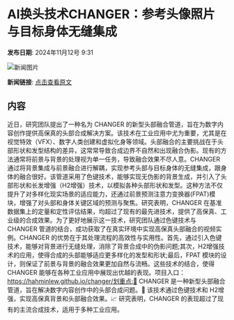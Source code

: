 # AI换头技术CHANGER：参考头像照片与目标身体无缝集成

**发布日期**: 2024年11月12号 9:31

![新闻图片](https://upload.chinaz.com/2024/1112/6386700063178764579941997.png)

**新闻链接**: [点击查看原文](https://www.aibase.com/zh/news/13147)

## 内容

近日，研究团队提出了一种名为 CHANGER 的新型头部融合管道，旨在为数字内容创作提供高保真的头部合成解决方案。该技术在工业应用中尤为重要，尤其是在视觉特效（VFX）、数字人类创建和虚拟化身等领域。头部融合的主要挑战在于头部形状和发型结构的差异，这常常导致合成边界不自然和出现融合伪影。现有的方法通常将前景与背景的处理视为单一任务，导致融合效果不尽人意。CHANGER 通过将背景集成与前景融合进行解耦，实现参考头部与目标身体的无缝集成，跟身体的融合很好。该管道采用了色键技术，能够实现无伪影的背景生成，并引入了头部形状和长发增强（H2增强）技术，以模拟各种头部形状和发型。这种方法不仅提升了对多样化现实场景的适应能力，还通过前景预测注意力变换器(FPAT)模块，增强了对头部和身体关键区域的预测与聚焦。研究表明，CHANGER 在基准数据集上的定量和定性评估结果，均超过了现有的最先进技术，提供了高保真、工业级的合成效果。为了更好地展示这一技术，研究团队通过色键技术与 CHANGER 管道的结合，成功获取了在真实环境中实现高保真头部融合的视频实例。CHANGER 的优势在于其处理流程的高效性与实用性。首先，通过引入色键技术，能够对背景进行无缝处理，消除了背景合成中的伪影问题;其次，H2增强技术的应用，使得合成的头部能够适应更多样化的发型和形状;最后，FPAT 模块的设计，则保证了前景与背景的融合效果更加自然与流畅。这些技术的结合，使得 CHANGER 能够在各种工业应用中展现出优越的表现。项目入口：https://hahminlew.github.io/changer/划重点:🌟 CHANGER 是一种新型头部融合管道，旨在解决数字内容创作中的头部合成问题。🔧 该技术通过色键技术和 H2增强，实现高保真背景和头部融合效果。📈 研究表明，CHANGER 的表现超过了现有的主流合成技术，适用于多种工业应用。
